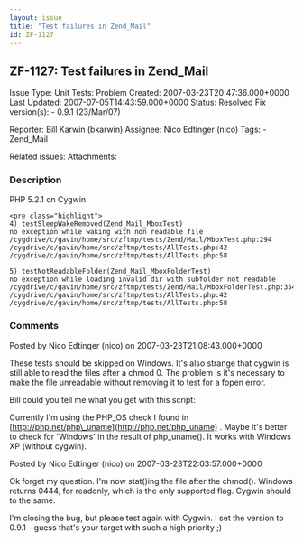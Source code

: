 ```yaml
---
layout: issue
title: "Test failures in Zend_Mail"
id: ZF-1127
---
```


ZF-1127: Test failures in Zend\_Mail
------------------------------------

 Issue Type: Unit Tests: Problem Created: 2007-03-23T20:47:36.000+0000 Last Updated: 2007-07-05T14:43:59.000+0000 Status: Resolved Fix version(s): - 0.9.1 (23/Mar/07)
 
 Reporter:  Bill Karwin (bkarwin)  Assignee:  Nico Edtinger (nico)  Tags: - Zend\_Mail
 
 Related issues: 
 Attachments: 
### Description

PHP 5.2.1 on Cygwin

 
    <pre class="highlight">
    4) testSleepWakeRemoved(Zend_Mail_MboxTest)
    no exception while waking with non readable file
    /cygdrive/c/gavin/home/src/zftmp/tests/Zend/Mail/MboxTest.php:294
    /cygdrive/c/gavin/home/src/zftmp/tests/AllTests.php:42
    /cygdrive/c/gavin/home/src/zftmp/tests/AllTests.php:58
     
    5) testNotReadableFolder(Zend_Mail_MboxFolderTest)
    no exception while loading invalid dir with subfolder not readable
    /cygdrive/c/gavin/home/src/zftmp/tests/Zend/Mail/MboxFolderTest.php:354
    /cygdrive/c/gavin/home/src/zftmp/tests/AllTests.php:42
    /cygdrive/c/gavin/home/src/zftmp/tests/AllTests.php:58


 

 

### Comments

Posted by Nico Edtinger (nico) on 2007-03-23T21:08:43.000+0000

These tests should be skipped on Windows. It's also strange that cygwin is still able to read the files after a chmod 0. The problem is it's necessary to make the file unreadable without removing it to test for a fopen error.

Bill could you tell me what you get with this script: <?php echo PHP\_OS; echo php\_uname(); ?>

Currently I'm using the PHP\_OS check I found in [http://php.net/php\_uname](http://php.net/php_uname) . Maybe it's better to check for 'Windows' in the result of php\_uname(). It works with Windows XP (without cygwin).

 

 

Posted by Nico Edtinger (nico) on 2007-03-23T22:03:57.000+0000

Ok forget my question. I'm now stat()ing the file after the chmod(). Windows returns 0444, for readonly, which is the only supported flag. Cygwin should to the same.

I'm closing the bug, but please test again with Cygwin. I set the version to 0.9.1 - guess that's your target with such a high priority ;)

 

 